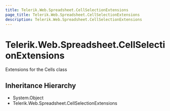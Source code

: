 ```yaml
---
title: Telerik.Web.Spreadsheet.CellSelectionExtensions
page_title: Telerik.Web.Spreadsheet.CellSelectionExtensions
description: Telerik.Web.Spreadsheet.CellSelectionExtensions
---
```


# Telerik.Web.Spreadsheet.CellSelectionExtensions

Extensions for the Cells class

## Inheritance Hierarchy

* System.Object
* Telerik.Web.Spreadsheet.CellSelectionExtensions

